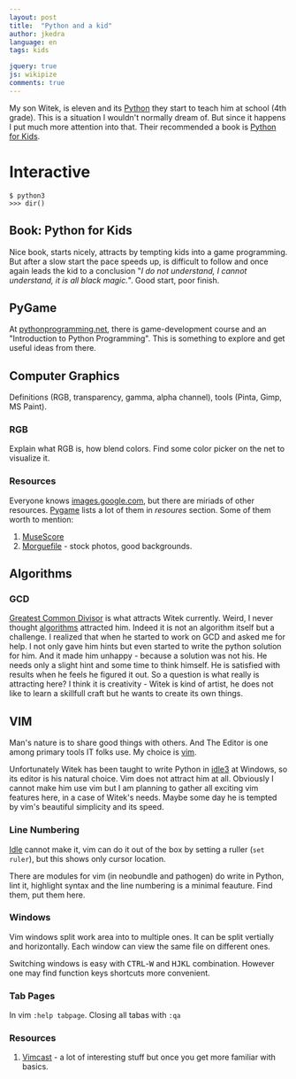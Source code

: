 ```yaml
---
layout: post
title:  "Python and a kid"
author: jkedra
language: en
tags: kids

jquery: true
js: wikipize
comments: true
---
```


My son Witek, is eleven and its [Python] they start to teach him
at school (4th grade). This is a situation I wouldn't normally dream of.
But since it happens I put much more attention into that.
Their recommended a book is [Python for Kids][PFK].

[Python]: we:Python_(programming_language)
[PFK]: https://www.nostarch.com/pythonforkids

# Interactive

    $ python3
    >>> dir()

## Book: Python for Kids
Nice book, starts nicely, attracts by tempting kids into a game programming.
But after a slow start the pace speeds up, is difficult to follow and
once again leads the kid to a conclusion "_I do not understand,
I cannot understand, it is all black magic._". Good start, poor finish.

## PyGame
At [pythonprogramming.net][pp], there is game-development course
and an "Introduction to Python Programming". This is something to explore
and get useful ideas from there.

[pp]: https://pythonprogramming.net

## Computer Graphics
Definitions (RGB, transparency, gamma, alpha channel),
tools (Pinta, Gimp, MS Paint).

### RGB
Explain what RGB is, how blend colors. Find some color picker on the
net to visualize it.

### Resources
Everyone knows [images.google.com](images.google.com), but there are
miriads of other resources. [Pygame][pygame] lists a lot of them
in _resoures_ section. Some of them worth to mention:
1. [MuseScore](musescore.com)
2. [Morguefile](morguefile.com) - stock photos, good backgrounds.

## Algorithms

### GCD
[Greatest Common Divisor][GCD] is what attracts Witek currently.
Weird, I never thought [algorithms](we:algorithm) attracted him.
Indeed it is not an algorithm itself but a challenge. I realized
that when he started to work on GCD and asked me for help.
I not only gave him hints but even started to write the python
solution for him. And it made him unhappy - because a solution
was not his. He needs only a slight hint and some time to think himself.
He is satisfied with results when he feels he figured it out.
So a question is what really is attracting here? I think it is
creativity - Witek is kind of artist, he does not like to learn
a skillfull craft but he wants to create its own things. 

[GCD]: we:Greatest_common_divisor

## VIM
Man's nature is to share good things with others. And The Editor
is one among primary tools IT folks use. My choice is [vim].

Unfortunately Witek has been taught to write Python in [idle3][idle] at Windows,
so its editor is his natural choice. Vim does not attract him at all.
Obviously I cannot make him use vim but I am planning to gather all
exciting vim features here, in a case of Witek's needs. Maybe some day
he is tempted by vim's beautiful simplicity and its speed.

### Line Numbering
[Idle] cannot make it, vim can do it out of the box by setting
a ruller (`set ruler`), but this shows only cursor location.

There are modules for vim (in neobundle and pathogen) do write in Python,
lint it, highlight syntax and the line numbering is a minimal feauture.
Find them, put them here.

### Windows
Vim windows split work area into to multiple ones.
It can be split vertially and horizontally.
Each window can view the same file on different ones.

Switching windows is easy with <kbd>CTRL</kbd>-<kbd>W</kbd> and
<kbd>H</kbd><kbd>J</kbd><kbd>K</kbd><kbd>L</kbd> combination.
However one may find function keys shortcuts more convenient.

### Tab Pages
In vim `:help tabpage`. 
Closing all tabas with `:qa`

[vim]:          we:Vim_(text_editor)
[screen]:       we:GNU_Screen
[idle]:   	    we:IDLE_(Python)

### Resources

1. [Vimcast] - a lot of interesting stuff but once you get more familiar
   with basics.

[vimcast]: http://vimcast.org


[pygame]:   www.pygame.org
